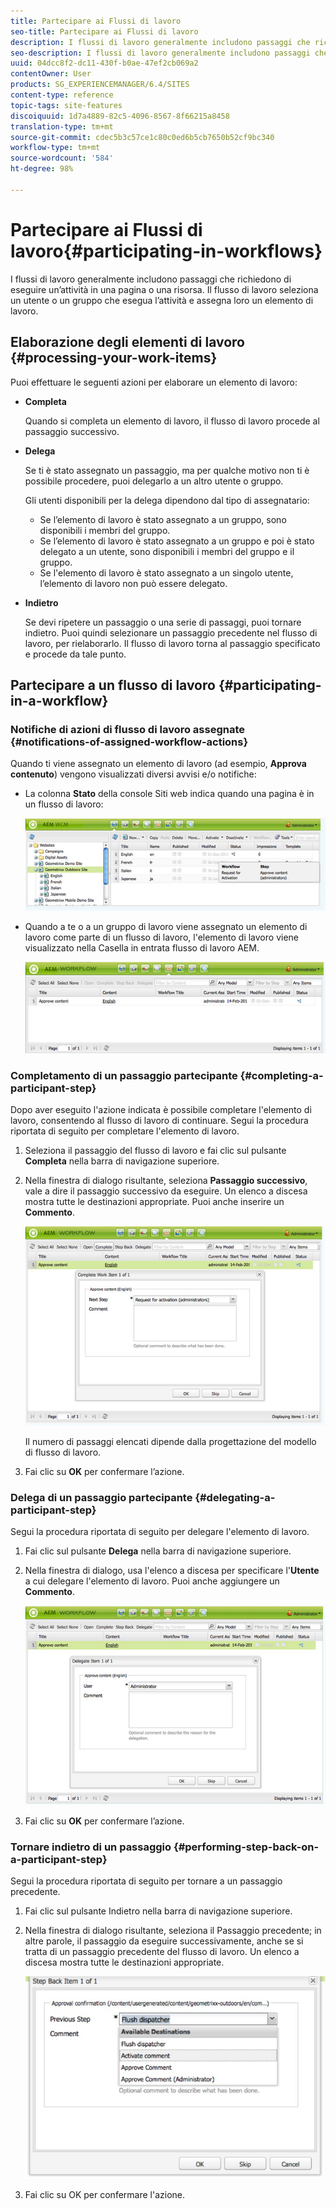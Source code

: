 ```yaml
---
title: Partecipare ai Flussi di lavoro
seo-title: Partecipare ai Flussi di lavoro
description: I flussi di lavoro generalmente includono passaggi che richiedono di eseguire un’attività in una pagina o una risorsa. Il flusso di lavoro seleziona un utente o un gruppo che esegua l’attività e assegna loro un elemento di lavoro.
seo-description: I flussi di lavoro generalmente includono passaggi che richiedono di eseguire un’attività in una pagina o una risorsa. Il flusso di lavoro seleziona un utente o un gruppo che esegua l’attività e assegna loro un elemento di lavoro.
uuid: 04dcc8f2-dc11-430f-b0ae-47ef2cb069a2
contentOwner: User
products: SG_EXPERIENCEMANAGER/6.4/SITES
content-type: reference
topic-tags: site-features
discoiquuid: 1d7a4889-82c5-4096-8567-8f66215a8458
translation-type: tm+mt
source-git-commit: cdec5b3c57ce1c80c0ed6b5cb7650b52cf9bc340
workflow-type: tm+mt
source-wordcount: '584'
ht-degree: 98%

---
```



# Partecipare ai Flussi di lavoro{#participating-in-workflows}

I flussi di lavoro generalmente includono passaggi che richiedono di eseguire un’attività in una pagina o una risorsa. Il flusso di lavoro seleziona un utente o un gruppo che esegua l’attività e assegna loro un elemento di lavoro.

## Elaborazione degli elementi di lavoro {#processing-your-work-items}

Puoi effettuare le seguenti azioni per elaborare un elemento di lavoro:

* **Completa**

   Quando si completa un elemento di lavoro, il flusso di lavoro procede al passaggio successivo.

* **Delega**

   Se ti è stato assegnato un passaggio, ma per qualche motivo non ti è possibile procedere, puoi delegarlo a un altro utente o gruppo.

   Gli utenti disponibili per la delega dipendono dal tipo di assegnatario:

   * Se l’elemento di lavoro è stato assegnato a un gruppo, sono disponibili i membri del gruppo.
   * Se l’elemento di lavoro è stato assegnato a un gruppo e poi è stato delegato a un utente, sono disponibili i membri del gruppo e il gruppo.
   * Se l&#39;elemento di lavoro è stato assegnato a un singolo utente, l’elemento di lavoro non può essere delegato.

* **Indietro**

   Se devi ripetere un passaggio o una serie di passaggi, puoi tornare indietro. Puoi quindi selezionare un passaggio precedente nel flusso di lavoro, per rielaborarlo. Il flusso di lavoro torna al passaggio specificato e procede da tale punto.

## Partecipare a un flusso di lavoro {#participating-in-a-workflow}

### Notifiche di azioni di flusso di lavoro assegnate {#notifications-of-assigned-workflow-actions}

Quando ti viene assegnato un elemento di lavoro (ad esempio, **Approva contenuto**) vengono visualizzati diversi avvisi e/o notifiche:

* La colonna **Stato** della console Siti web indica quando una pagina è in un flusso di lavoro:

   ![workflowstatus-1](assets/workflowstatus-1.png)

* Quando a te o a un gruppo di lavoro viene assegnato un elemento di lavoro come parte di un flusso di lavoro, l&#39;elemento di lavoro viene visualizzato nella Casella in entrata flusso di lavoro AEM.

   ![workflowinbox](assets/workflowinbox.png)

### Completamento di un passaggio partecipante {#completing-a-participant-step}

Dopo aver eseguito l&#39;azione indicata è possibile completare l&#39;elemento di lavoro, consentendo al flusso di lavoro di continuare. Segui la procedura riportata di seguito per completare l&#39;elemento di lavoro.

1. Seleziona il passaggio del flusso di lavoro e fai clic sul pulsante **Completa** nella barra di navigazione superiore.
1. Nella finestra di dialogo risultante, seleziona **Passaggio successivo**, vale a dire il passaggio successivo da eseguire. Un elenco a discesa mostra tutte le destinazioni appropriate. Puoi anche inserire un **Commento**.

   ![workflowcomplete](assets/workflowcomplete.png)

   Il numero di passaggi elencati dipende dalla progettazione del modello di flusso di lavoro.

1. Fai clic su **OK** per confermare l’azione.

### Delega di un passaggio partecipante {#delegating-a-participant-step}

Segui la procedura riportata di seguito per delegare l&#39;elemento di lavoro.

1. Fai clic sul pulsante **Delega** nella barra di navigazione superiore.
1. Nella finestra di dialogo, usa l&#39;elenco a discesa per specificare l&#39;**Utente** a cui delegare l&#39;elemento di lavoro. Puoi anche aggiungere un **Commento**.

   ![workflowdelegate](assets/workflowdelegate.png)

1. Fai clic su **OK** per confermare l’azione.

### Tornare indietro di un passaggio {#performing-step-back-on-a-participant-step}

Segui la procedura riportata di seguito per tornare a un passaggio precedente.

1. Fai clic sul pulsante Indietro nella barra di navigazione superiore.
1. Nella finestra di dialogo risultante, seleziona il Passaggio precedente; in altre parole, il passaggio da eseguire successivamente, anche se si tratta di un passaggio precedente del flusso di lavoro. Un elenco a discesa mostra tutte le destinazioni appropriate. 

   ![screen_shot_2018-08-10at155325](assets/screen_shot_2018-08-10at155325.jpg)

1. Fai clic su OK per confermare l&#39;azione.

